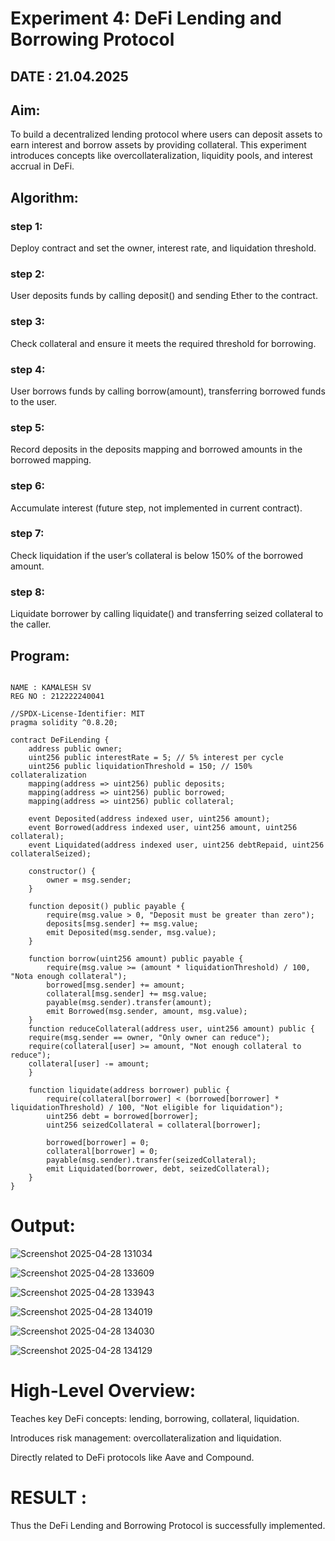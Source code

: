 # Experiment 4: DeFi Lending and Borrowing Protocol
## DATE : 21.04.2025
## Aim:
To build a decentralized lending protocol where users can deposit assets to earn interest and borrow assets by providing collateral. This experiment introduces concepts like overcollateralization, liquidity pools, and interest accrual in DeFi.

## Algorithm:
### step 1:
Deploy contract and set the owner, interest rate, and liquidation threshold.

### step 2:
User deposits funds by calling deposit() and sending Ether to the contract.

### step 3:
Check collateral and ensure it meets the required threshold for borrowing.

### step 4:
User borrows funds by calling borrow(amount), transferring borrowed funds to the user.

### step 5:
Record deposits in the deposits mapping and borrowed amounts in the borrowed mapping.

### step 6:
Accumulate interest (future step, not implemented in current contract).

### step 7:
Check liquidation if the user’s collateral is below 150% of the borrowed amount.

### step 8:
Liquidate borrower by calling liquidate() and transferring seized collateral to the caller.

## Program:
```

NAME : KAMALESH SV
REG NO : 212222240041

//SPDX-License-Identifier: MIT
pragma solidity ^0.8.20;

contract DeFiLending {
    address public owner;
    uint256 public interestRate = 5; // 5% interest per cycle
    uint256 public liquidationThreshold = 150; // 150% collateralization
    mapping(address => uint256) public deposits;
    mapping(address => uint256) public borrowed;
    mapping(address => uint256) public collateral;

    event Deposited(address indexed user, uint256 amount);
    event Borrowed(address indexed user, uint256 amount, uint256 collateral);
    event Liquidated(address indexed user, uint256 debtRepaid, uint256 collateralSeized);

    constructor() {
        owner = msg.sender;
    }

    function deposit() public payable {
        require(msg.value > 0, "Deposit must be greater than zero");
        deposits[msg.sender] += msg.value;
        emit Deposited(msg.sender, msg.value);
    }

    function borrow(uint256 amount) public payable {
        require(msg.value >= (amount * liquidationThreshold) / 100, "Nota enough collateral");
        borrowed[msg.sender] += amount;
        collateral[msg.sender] += msg.value;
        payable(msg.sender).transfer(amount);
        emit Borrowed(msg.sender, amount, msg.value);
    }
    function reduceCollateral(address user, uint256 amount) public {
    require(msg.sender == owner, "Only owner can reduce");
    require(collateral[user] >= amount, "Not enough collateral to reduce");
    collateral[user] -= amount;
    }

    function liquidate(address borrower) public {
        require(collateral[borrower] < (borrowed[borrower] * liquidationThreshold) / 100, "Not eligible for liquidation");
        uint256 debt = borrowed[borrower];
        uint256 seizedCollateral = collateral[borrower];

        borrowed[borrower] = 0;
        collateral[borrower] = 0;
        payable(msg.sender).transfer(seizedCollateral);
        emit Liquidated(borrower, debt, seizedCollateral);
    }
}

```
# Output:
![Screenshot 2025-04-28 131034](https://github.com/user-attachments/assets/2d9a5fb3-1d84-4285-8484-caa8d1248c07)

![Screenshot 2025-04-28 133609](https://github.com/user-attachments/assets/9ddab251-e2b6-47f3-8948-22b56978a814)

![Screenshot 2025-04-28 133943](https://github.com/user-attachments/assets/6294788f-e4b7-4d18-8154-bf6aa80aa874)

![Screenshot 2025-04-28 134019](https://github.com/user-attachments/assets/801bab03-cbde-46de-bb95-d1eff9a44cbc)

![Screenshot 2025-04-28 134030](https://github.com/user-attachments/assets/856a64e9-077a-4ef8-a75f-383d84defc18)

![Screenshot 2025-04-28 134129](https://github.com/user-attachments/assets/e7b99147-77e2-4cfd-9637-d1ab5c3b0384)

# High-Level Overview:
Teaches key DeFi concepts: lending, borrowing, collateral, liquidation.


Introduces risk management: overcollateralization and liquidation.


Directly related to DeFi protocols like Aave and Compound.

# RESULT : 
Thus the DeFi Lending and Borrowing Protocol is successfully implemented.
